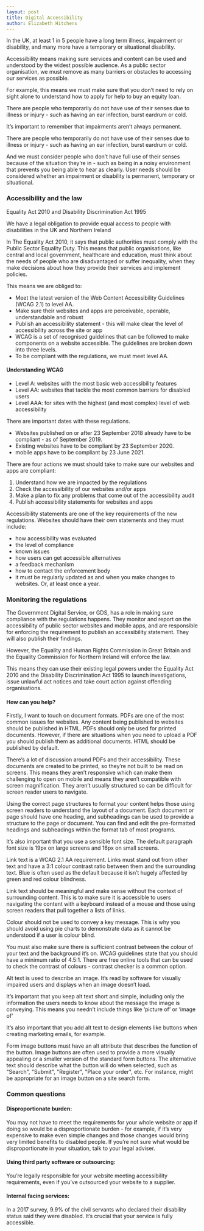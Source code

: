 ```yaml
---
layout: post
title: Digital Accessibility
author: Elizabeth Hitchens
---
```


In the UK, at least 1 in 5 people have a long term illness, impairment or disability, and many more have a temporary or situational disability.

Accessibility means making sure services and content can be used and understood by the widest possible audience. As a public sector organisation, we must remove as many barriers or obstacles to accessing our services as possible.

For example, this means we must make sure that you don’t need to rely on sight alone to understand how to apply for help to buy an equity loan.

There are people who temporarily do not have use of their senses due to illness or injury - such as having an ear infection, burst eardrum or cold.

It’s important to remember that impairments aren’t always permanent.

There are people who temporarily do not have use of their senses due to illness or injury - such as having an ear infection, burst eardrum or cold.

And we must consider people who don’t have full use of their senses because of the situation they’re in - such as being in a noisy environment that prevents you being able to hear as clearly. User needs should be considered whether an impairment or disability is permanent, temporary or situational.

### Accessibility and the law

Equality Act 2010 and Disability Discrimination Act 1995

We have a legal obligation to provide equal access to people with disabilities in the UK and Northern Ireland

In The Equality Act 2010, it says that public authorities must comply with the Public Sector Equality Duty. This means that public organisations, like central and local government, healthcare and education, must think about the needs of people who are disadvantaged or suffer inequality, when they make decisions about how they provide their services and implement policies.

This means we are obliged to:

*   Meet the latest version of the Web Content Accessibility Guidelines (WCAG 2.1) to level AA.
*   Make sure their websites and apps are perceivable, operable, understandable and robust
*   Publish an accessibility statement - this will make clear the level of accessibility across the site or app
*   WCAG is a set of recognised guidelines that can be followed to make components on a website accessible. The guidelines are broken down into three levels.
*   To be compliant with the regulations, we must meet level AA.

#### Understanding WCAG

*   Level A: websites with the most basic web accessibility features
*   Level AA: websites that tackle the most common barriers for disabled users
*   Level AAA: for sites with the highest (and most complex) level of web accessibility

There are important dates with these regulations.

*   Websites published on or after 23 September 2018 already have to be compliant - as of September 2019.
*   Existing websites have to be compliant by 23 September 2020.
*   mobile apps have to be compliant by 23 June 2021.

There are four actions we must should take to make sure our websites and apps are compliant:

1.  Understand how we are impacted by the regulations
2.  Check the accessibility of our websites and/or apps
3.  Make a plan to fix any problems that come out of the accessibility audit
4.  Publish accessibility statements for websites and apps

Accessibility statements are one of the key requirements of the new regulations. Websites should have their own statements and they must include:

*   how accessibility was evaluated
*   the level of compliance
*   known issues
*   how users can get accessible alternatives
*   a feedback mechanism
*   how to contact the enforcement body
*   it must be regularly updated as and when you make changes to websites. Or, at least once a year.

### Monitoring the regulations

The Government Digital Service, or GDS, has a role in making sure compliance with the regulations happens. They monitor and report on the accessibility of public sector websites and mobile apps, and are responsible for enforcing the requirement to publish an accessibility statement. They will also publish their findings.

However, the Equality and Human Rights Commission in Great Britain and the Equality Commission for Northern Ireland will enforce the law.

This means they can use their existing legal powers under the Equality Act 2010 and the Disability Discrimination Act 1995 to launch investigations, issue unlawful act notices and take court action against offending organisations.

#### How can you help?

Firstly, I want to touch on document formats. PDFs are one of the most common issues for websites. Any content being published to websites should be published in HTML. PDFs should only be used for printed documents. However, if there are situations when you need to upload a PDF you should publish them as additional documents. HTML should be published by default.

There’s a lot of discussion around PDFs and their accessibility. These documents are created to be printed, so they’re not built to be read on screens. This means they aren’t responsive which can make them challenging to open on mobile and means they aren’t compatible with screen magnification. They aren’t usually structured so can be difficult for screen reader users to navigate.

Using the correct page structures to format your content helps those using screen readers to understand the layout of a document. Each document or page should have one heading, and subheadings can be used to provide a structure to the page or document. You can find and edit the pre-formatted headings and subheadings within the format tab of most programs.

It’s also important that you use a sensible font size. The default paragraph font size is 19px on large screens and 16px on small screens.

Link text is a WCAG 2.1 AA requirement. Links must stand out from other text and have a 3:1 colour contrast ratio between them and the surrounding text. Blue is often used as the default because it isn’t hugely affected by green and red colour blindness.

Link text should be meaningful and make sense without the context of surrounding content. This is to make sure it is accessible to users navigating the content with a keyboard instead of a mouse and those using screen readers that pull together a lists of links.

Colour should not be used to convey a key message. This is why you should avoid using pie charts to demonstrate data as it cannot be understood if a user is colour blind.

You must also make sure there is sufficient contrast between the colour of your text and the background it’s on. WCAG guidelines state that you should have a minimum ratio of 4.5:1. There are free online tools that can be used to check the contrast of colours - contrast checker is a common option.

Alt text is used to describe an image. It’s read by software for visually impaired users and displays when an image doesn’t load.

It’s important that you keep alt text short and simple, including only the information the users needs to know about the message the image is conveying. This means you needn’t include things like ‘picture of’ or ‘image of’

It’s also important that you add alt text to design elements like buttons when creating marketing emails, for example.

Form image buttons must have an alt attribute that describes the function of the button. Image buttons are often used to provide a more visually appealing or a smaller version of the standard form buttons. The alternative text should describe what the button will do when selected, such as "Search", "Submit", "Register", "Place your order", etc. For instance,  might be appropriate for an image button on a site search form.

### Common questions

#### Disproportionate burden:

You may not have to meet the requirements for your whole website or app if doing so would be a disproportionate burden - for example, if it’s very expensive to make even simple changes and those changes would bring very limited benefits to disabled people. If you’re not sure what would be disproportionate in your situation, talk to your legal adviser.

#### Using third party software or outsourcing:

You’re legally responsible for your website meeting accessibility requirements, even if you’ve outsourced your website to a supplier.

#### Internal facing services:

In a 2017 survey, 9.9% of the civil servants who declared their disability status said they were disabled. It’s crucial that your service is fully accessible.
